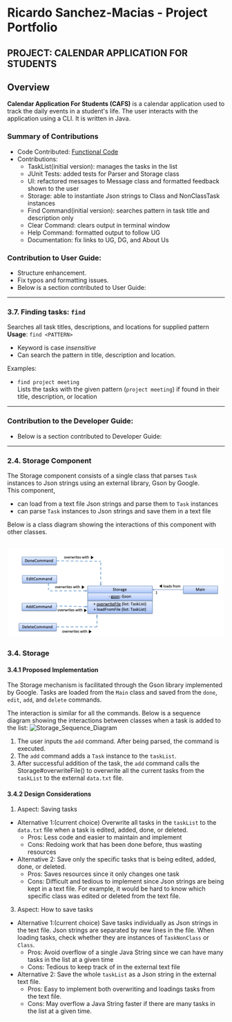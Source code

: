 # Ricardo Sanchez-Macias - Project Portfolio 
## PROJECT: CALENDAR APPLICATION FOR STUDENTS

## Overview
**Calendar Application For Students (CAFS)** is a calendar application used to 
track the daily events in a student's life. The user interacts with the
application using a CLI. It is written in Java. 


### Summary of Contributions
* Code Contributed: [Functional Code](https://nus-cs2113-ay1920s2.github.io/tp-dashboard/#search=rsanchez-macias&sort=groupTitle&sortWithin=title&since=2020-03-01&timeframe=commit&mergegroup=false&groupSelect=groupByRepos&breakdown=false)
* Contributions: <br/>
  * TaskList(initial version): manages the tasks in the list <br/>
  * JUnit Tests: added tests for Parser and Storage class
  * UI: refactored messages to Message class and formatted feedback shown to the user
  * Storage: able to instantiate Json strings to Class and NonClassTask instances
  * Find Command(initial version): searches pattern in task title and description only 
  * Clear Command: clears output in terminal window <br/>
  * Help Command: formatted output to follow UG
  * Documentation: fix links to UG, DG, and About Us
  

### Contribution to User Guide:

* Structure enhancement.
* Fix typos and formatting issues.
* Below is a section contributed to User Guide: 
---
### 3.7. Finding tasks: `find`
Searches all task titles, descriptions, and locations for supplied pattern <br/>
**Usage**: `find <PATTERN>`
* Keyword is case _insensitive_
* Can search the pattern in title, description and location. 

Examples:
* `find project meeting` <br/>
Lists the tasks with the given pattern (`project meeting`) if found in their title, description, or location
---

### Contribution to the Developer Guide:
* Below is a section contributed to Developer Guide:

---
### 2.4. Storage Component 

The Storage component consists of a single class that parses `Task` instances to Json strings using an external library, Gson by Google. <br/>
This component,
* can load from a text file Json strings and parse them to `Task` instances 
* can parse `Task` instances to Json strings and save them in a text file

Below is a class diagram showing the interactions of this component with other classes.

![Storage_Class_Diagram](../images/Storage_Class_Diagram.png)
---

### 3.4. Storage
#### 3.4.1 Proposed Implementation
The Storage mechanism is facilitated through the Gson library implemented by Google. Tasks
are loaded from the `Main` class and saved from the  `done`, `edit`, `add`, and `delete` commands.

The interaction is similar for all the commands. Below is a sequence diagram showing the interactions between classes when a task is added to the list:
![Storage_Sequence_Diagram](../images/Storage_Sequence_Diagram.png)

1. The user inputs the `add` command. After being parsed, the command is executed.
1. The `add` command adds a `Task` instance to the `taskList`.
1. After successful addition of the task, the `add` command calls the Storage#overwriteFile() to 
overwrite all the current tasks from the `taskList` to the external `data.txt` file.

#### 3.4.2 Design Considerations
1. Aspect: Saving tasks
* Alternative 1:(current choice) Overwrite all tasks in the `taskList` to the `data.txt` file when a task is edited, added, done, or deleted.  
  * Pros: Less code and easier to maintain and implement
  * Cons: Redoing work that has been done before, thus wasting resources
* Alternative 2: Save only the specific tasks that is being edited, added, done, or deleted.
  * Pros: Saves resources since it only changes one task
  * Cons: Difficult and tedious to implement since Json strings are being kept in a text file. For example, it would be hard
  to know which specific class was edited or deleted from the text file.
  
3. Aspect: How to save tasks
* Alternative 1:(current choice) Save tasks individually as Json strings in the text file. Json strings
are separated by new lines in the file. When loading tasks, check whether they are instances of 
`TaskNonClass` or `Class`.
  * Pros: Avoid overflow of a single Java String since we can have many tasks in the list at a given time
  * Cons: Tedious to keep track of in the external text file
* Alternative 2: Save the whole `taskList` as a Json string in the external text file.
  * Pros: Easy to implement both overwriting and loadings tasks from the text file.
  * Cons: May overflow a Java String faster if there are many tasks in the list at a given time.
  

